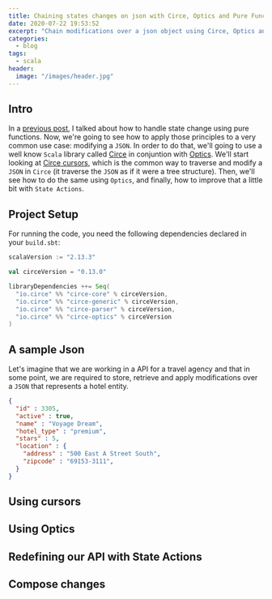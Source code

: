 ```yaml
---
title: Chaining states changes on json with Circe, Optics and Pure Functions
date: 2020-07-22 19:53:52
excerpt: "Chain modifications over a json object using Circe, Optics and pure functions"
categories:
  - blog
tags:
  - scala
header:
  image: "/images/header.jpg"
---
```


## Intro

In a [previous post](https://serdeliverance.github.io/blog/blog/handling-state-with-pure-functions/), I talked about how to handle state change using pure functions. Now, we're going to see how to apply those principles to a very common use case: modifying a `JSON`. In order to do that, we'll going to use a well know `Scala` library called [Circe](https://circe.github.io/circe/) in conjuntion with [Optics](https://circe.github.io/circe/optics.html). We'll start looking at [Circe cursors](https://circe.github.io/circe/cursors.html), which is the common way to traverse and modify a `JSON` in `Circe` (it traverse the `JSON` as if it were a tree structure). Then, we'll see how to do the same using `Optics`, and finally, how to improve that a little bit with `State Actions`.

## Project Setup

For running the code, you need the following dependencies declared in your `build.sbt`:

```scala
scalaVersion := "2.13.3"

val circeVersion = "0.13.0"

libraryDependencies ++= Seq(
  "io.circe" %% "circe-core" % circeVersion,
  "io.circe" %% "circe-generic" % circeVersion,
  "io.circe" %% "circe-parser" % circeVersion,
  "io.circe" %% "circe-optics" % circeVersion
)
```
## A sample Json

Let's imagine that we are working in a API for a travel agency and that in some point, we are required to store, retrieve and apply modifications over a `JSON` that represents a hotel entity.

``` json
{
  "id" : 3305,
  "active" : true,
  "name" : "Voyage Dream",
  "hotel_type" : "premium",
  "stars" : 5,
  "location" : {
    "address" : "500 East A Street South",
    "zipcode" : "69153-3111",
  }
}
```

## Using cursors

## Using Optics

## Redefining our API with State Actions

## Compose changes